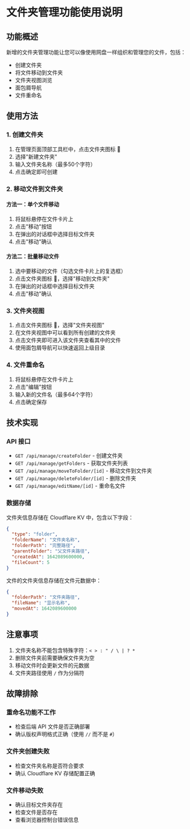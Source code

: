 # 文件夹管理功能使用说明

## 功能概述

新增的文件夹管理功能让您可以像使用网盘一样组织和管理您的文件，包括：

- 创建文件夹
- 将文件移动到文件夹
- 文件夹视图浏览
- 面包屑导航
- 文件重命名

## 使用方法

### 1. 创建文件夹

1. 在管理页面顶部工具栏中，点击文件夹图标 📁
2. 选择"新建文件夹"
3. 输入文件夹名称（最多50个字符）
4. 点击确定即可创建

### 2. 移动文件到文件夹

#### 方法一：单个文件移动
1. 将鼠标悬停在文件卡片上
2. 点击"移动"按钮
3. 在弹出的对话框中选择目标文件夹
4. 点击"移动"确认

#### 方法二：批量移动文件
1. 选中要移动的文件（勾选文件卡片上的复选框）
2. 点击文件夹图标 📁，选择"移动到文件夹"
3. 在弹出的对话框中选择目标文件夹
4. 点击"移动"确认

### 3. 文件夹视图

1. 点击文件夹图标 📁，选择"文件夹视图"
2. 在文件夹视图中可以看到所有创建的文件夹
3. 点击文件夹即可进入该文件夹查看其中的文件
4. 使用面包屑导航可以快速返回上级目录

### 4. 文件重命名

1. 将鼠标悬停在文件卡片上
2. 点击"编辑"按钮
3. 输入新的文件名（最多64个字符）
4. 点击确定保存

## 技术实现

### API 接口

- `GET /api/manage/createFolder` - 创建文件夹
- `GET /api/manage/getFolders` - 获取文件夹列表
- `GET /api/manage/moveToFolder/[id]` - 移动文件到文件夹
- `GET /api/manage/deleteFolder/[id]` - 删除文件夹
- `GET /api/manage/editName/[id]` - 重命名文件

### 数据存储

文件夹信息存储在 Cloudflare KV 中，包含以下字段：

```json
{
  "type": "folder",
  "folderName": "文件夹名称",
  "folderPath": "完整路径",
  "parentFolder": "父文件夹路径",
  "createdAt": 1642089600000,
  "fileCount": 5
}
```

文件的文件夹信息存储在文件元数据中：

```json
{
  "folderPath": "文件夹路径",
  "fileName": "显示名称",
  "movedAt": 1642089600000
}
```

## 注意事项

1. 文件夹名称不能包含特殊字符：`< > : " / \ | ? *`
2. 删除文件夹前需要确保文件夹为空
3. 移动文件时会更新文件的元数据
4. 文件夹路径使用 `/` 作为分隔符

## 故障排除

### 重命名功能不工作
- 检查后端 API 文件是否正确部署
- 确认版权声明格式正确（使用 `//` 而不是 `#`）

### 文件夹创建失败
- 检查文件夹名称是否符合要求
- 确认 Cloudflare KV 存储配置正确

### 文件移动失败
- 确认目标文件夹存在
- 检查文件是否存在
- 查看浏览器控制台错误信息

